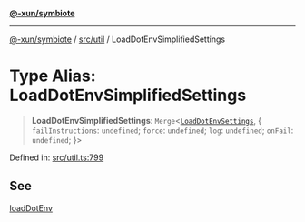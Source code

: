 [**@-xun/symbiote**](../../../README.md)

***

[@-xun/symbiote](../../../README.md) / [src/util](../README.md) / LoadDotEnvSimplifiedSettings

# Type Alias: LoadDotEnvSimplifiedSettings

> **LoadDotEnvSimplifiedSettings**: `Merge`\<[`LoadDotEnvSettings`](LoadDotEnvSettings.md), \{ `failInstructions`: `undefined`; `force`: `undefined`; `log`: `undefined`; `onFail`: `undefined`; \}\>

Defined in: [src/util.ts:799](https://github.com/Xunnamius/symbiote/blob/f5dbcf226533401d9fc449ad30ae068d637c3138/src/util.ts#L799)

## See

[loadDotEnv](../functions/loadDotEnv.md)
